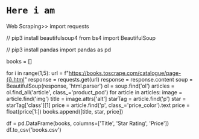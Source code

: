 # ```Here i am```
Web Scraping>>
import requests

// pip3 install beautifulsoup4
from bs4 import BeautifulSoup

// pip3 install pandas
import pandas as pd

books = []

for i in range(1,5):
  url = f"https://books.toscrape.com/catalogue/page-{i}.html"
  response = requests.get(url)
  response = response.content
  soup = BeautifulSoup(response, 'html.parser')
  ol = soup.find('ol')
  articles = ol.find_all('article', class_='product_pod')
  for article in articles:
    image = article.find('img')
    title = image.attrs['alt']
    starTag = article.find('p')
    star = starTag['class'][1]
    price = article.find('p', class_='price_color').text
    price = float(price[1:])
    books.append([title, star, price])
    

df = pd.DataFrame(books, columns=['Title', 'Star Rating', 'Price'])
df.to_csv('books.csv')
